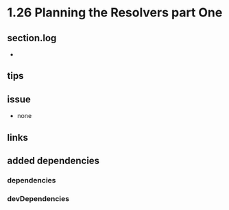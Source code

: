 # 1.26 Planning the Resolvers part One

## section.log

-

## tips

## issue

- none

## links

## added dependencies

### dependencies

### devDependencies

